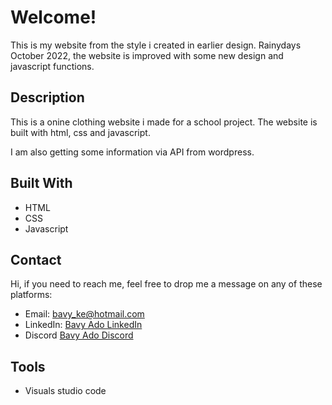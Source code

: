 # Welcome!

This is my website from the style i created in earlier design.
Rainydays
October 2022, the website is improved with some new design and javascript functions.

## Description

This is a onine clothing website i made for a school project.
The website is built with html, css and javascript. 

I am also getting some information via API from wordpress.


## Built With

- HTML
- CSS
- Javascript

## Contact

Hi, if you need to reach me, feel free to drop me a message on any of these platforms:

- Email: bavy_ke@hotmail.com
- LinkedIn: [Bavy Ado LinkedIn](https://linkedin.com/in/bavy-ado-877912114)
- Discord [Bavy Ado Discord](https://discord.com/users/<820696686832779284>)


## Tools

- Visuals studio code
